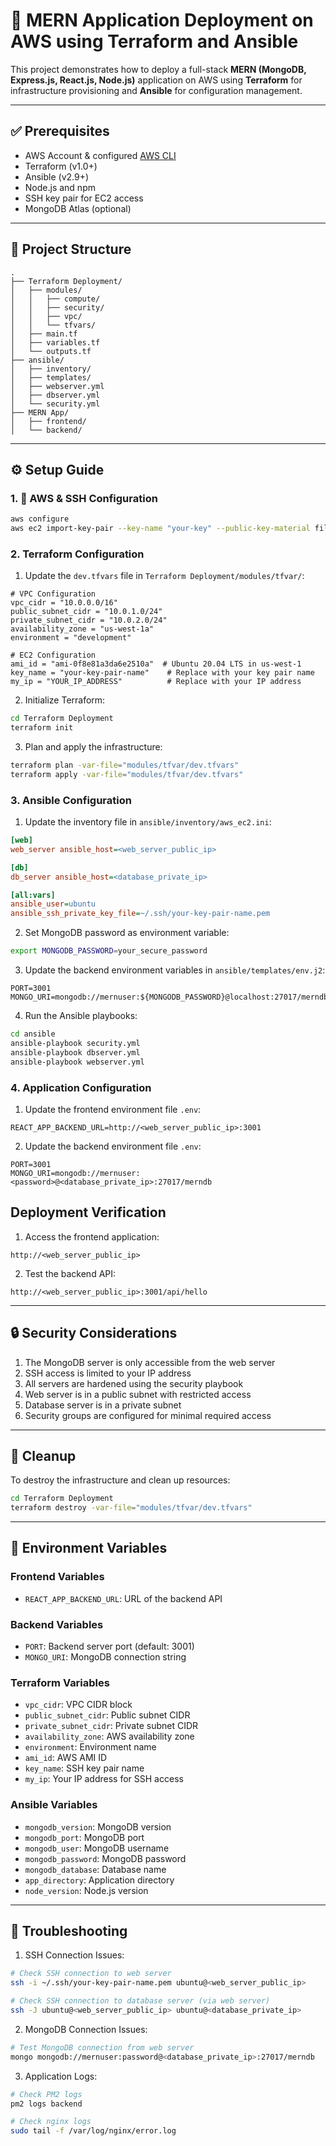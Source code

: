 # 🚀 MERN Application Deployment on AWS using Terraform and Ansible

This project demonstrates how to deploy a full-stack **MERN (MongoDB, Express.js, React.js, Node.js)** application on AWS using **Terraform** for infrastructure provisioning and **Ansible** for configuration management.

---

## ✅ Prerequisites

* AWS Account & configured [AWS CLI](https://docs.aws.amazon.com/cli/latest/userguide/install-cliv2.html)
* Terraform (v1.0+)
* Ansible (v2.9+)
* Node.js and npm
* SSH key pair for EC2 access
* MongoDB Atlas (optional)

---

## 📁 Project Structure

```
.
├── Terraform Deployment/
│   ├── modules/
│   │   ├── compute/
│   │   ├── security/
│   │   ├── vpc/
│   │   └── tfvars/
│   ├── main.tf
│   ├── variables.tf
│   └── outputs.tf
├── ansible/
│   ├── inventory/
│   ├── templates/
│   ├── webserver.yml
│   ├── dbserver.yml
│   └── security.yml
├── MERN App/
│   ├── frontend/
│   └── backend/
```

---

## ⚙️ Setup Guide

### 1. 🔐 AWS & SSH Configuration

```bash
aws configure
aws ec2 import-key-pair --key-name "your-key" --public-key-material fileb://~/.ssh/id_rsa.pub
```

### 2. Terraform Configuration

1. Update the `dev.tfvars` file in `Terraform Deployment/modules/tfvar/`:

```hcl
# VPC Configuration
vpc_cidr = "10.0.0.0/16"
public_subnet_cidr = "10.0.1.0/24"
private_subnet_cidr = "10.0.2.0/24"
availability_zone = "us-west-1a"
environment = "development"

# EC2 Configuration
ami_id = "ami-0f8e81a3da6e2510a"  # Ubuntu 20.04 LTS in us-west-1
key_name = "your-key-pair-name"    # Replace with your key pair name
my_ip = "YOUR_IP_ADDRESS"          # Replace with your IP address
```

2. Initialize Terraform:
```bash
cd Terraform Deployment
terraform init
```

3. Plan and apply the infrastructure:
```bash
terraform plan -var-file="modules/tfvar/dev.tfvars"
terraform apply -var-file="modules/tfvar/dev.tfvars"
```

### 3. Ansible Configuration

1. Update the inventory file in `ansible/inventory/aws_ec2.ini`:
```ini
[web]
web_server ansible_host=<web_server_public_ip>

[db]
db_server ansible_host=<database_private_ip>

[all:vars]
ansible_user=ubuntu
ansible_ssh_private_key_file=~/.ssh/your-key-pair-name.pem
```

2. Set MongoDB password as environment variable:
```bash
export MONGODB_PASSWORD=your_secure_password
```

3. Update the backend environment variables in `ansible/templates/env.j2`:
```
PORT=3001
MONGO_URI=mongodb://mernuser:${MONGODB_PASSWORD}@localhost:27017/merndb
```

4. Run the Ansible playbooks:
```bash
cd ansible
ansible-playbook security.yml
ansible-playbook dbserver.yml
ansible-playbook webserver.yml
```

### 4. Application Configuration

1. Update the frontend environment file `.env`:
```
REACT_APP_BACKEND_URL=http://<web_server_public_ip>:3001
```

2. Update the backend environment file `.env`:
```
PORT=3001
MONGO_URI=mongodb://mernuser:<password>@<database_private_ip>:27017/merndb
```

## Deployment Verification

1. Access the frontend application:
```
http://<web_server_public_ip>
```

2. Test the backend API:
```
http://<web_server_public_ip>:3001/api/hello
```
---

## 🔒 Security Considerations

1. The MongoDB server is only accessible from the web server
2. SSH access is limited to your IP address
3. All servers are hardened using the security playbook
4. Web server is in a public subnet with restricted access
5. Database server is in a private subnet
6. Security groups are configured for minimal required access

---

## 🧹 Cleanup

To destroy the infrastructure and clean up resources:

```bash
cd Terraform Deployment
terraform destroy -var-file="modules/tfvar/dev.tfvars"
```

---

## 🔐 Environment Variables

### Frontend Variables
- `REACT_APP_BACKEND_URL`: URL of the backend API

### Backend Variables
- `PORT`: Backend server port (default: 3001)
- `MONGO_URI`: MongoDB connection string

### Terraform Variables
- `vpc_cidr`: VPC CIDR block
- `public_subnet_cidr`: Public subnet CIDR
- `private_subnet_cidr`: Private subnet CIDR
- `availability_zone`: AWS availability zone
- `environment`: Environment name
- `ami_id`: AWS AMI ID
- `key_name`: SSH key pair name
- `my_ip`: Your IP address for SSH access

### Ansible Variables
- `mongodb_version`: MongoDB version
- `mongodb_port`: MongoDB port
- `mongodb_user`: MongoDB username
- `mongodb_password`: MongoDB password
- `mongodb_database`: Database name
- `app_directory`: Application directory
- `node_version`: Node.js version

---

## 🧪 Troubleshooting

1. SSH Connection Issues:
```bash
# Check SSH connection to web server
ssh -i ~/.ssh/your-key-pair-name.pem ubuntu@<web_server_public_ip>

# Check SSH connection to database server (via web server)
ssh -J ubuntu@<web_server_public_ip> ubuntu@<database_private_ip>
```

2. MongoDB Connection Issues:
```bash
# Test MongoDB connection from web server
mongo mongodb://mernuser:password@<database_private_ip>:27017/merndb
```

3. Application Logs:
```bash
# Check PM2 logs
pm2 logs backend

# Check nginx logs
sudo tail -f /var/log/nginx/error.log
```